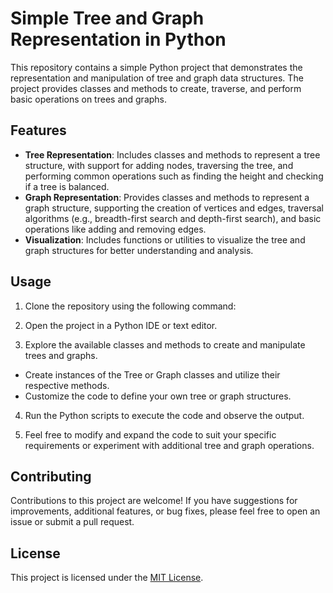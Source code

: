 # Simple Tree and Graph Representation in Python

This repository contains a simple Python project that demonstrates the representation and manipulation of tree and graph data structures. The project provides classes and methods to create, traverse, and perform basic operations on trees and graphs.

## Features
- **Tree Representation**: Includes classes and methods to represent a tree structure, with support for adding nodes, traversing the tree, and performing common operations such as finding the height and checking if a tree is balanced.
- **Graph Representation**: Provides classes and methods to represent a graph structure, supporting the creation of vertices and edges, traversal algorithms (e.g., breadth-first search and depth-first search), and basic operations like adding and removing edges.
- **Visualization**: Includes functions or utilities to visualize the tree and graph structures for better understanding and analysis.

## Usage
1. Clone the repository using the following command:
2. Open the project in a Python IDE or text editor.

3. Explore the available classes and methods to create and manipulate trees and graphs.
- Create instances of the Tree or Graph classes and utilize their respective methods.
- Customize the code to define your own tree or graph structures.

4. Run the Python scripts to execute the code and observe the output.

5. Feel free to modify and expand the code to suit your specific requirements or experiment with additional tree and graph operations.

## Contributing
Contributions to this project are welcome! If you have suggestions for improvements, additional features, or bug fixes, please feel free to open an issue or submit a pull request.

## License
This project is licensed under the [MIT License](LICENSE).
